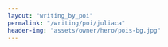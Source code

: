 ```yaml
---
layout: "writing_by_poi"
permalink: "/writing/poi/juliaca"
header-img: "assets/owner/hero/pois-bg.jpg"
---
```

